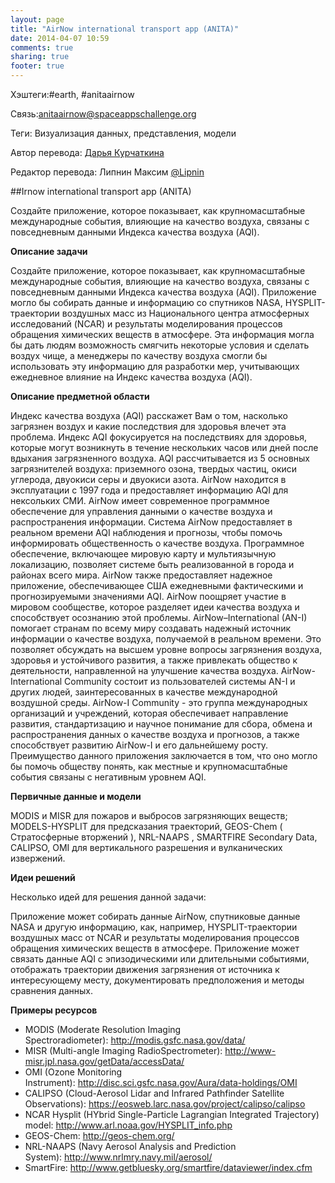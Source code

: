 ```yaml
---
layout: page
title: "AirNow international transport app (ANITA)"
date: 2014-04-07 10:59
comments: true
sharing: true
footer: true
---
```


Хэштеги:#earth, #anitaairnow

Связь:anitaairnow@spaceappschallenge.org

Теги: Визуализация данных, представления, модели

Автор перевода: <a href="http://vk.com/kurchatkinadaria">Дарья Курчаткина</a>

Редактор перевода: Липнин Максим <a href="https://twitter.com/Lipnin">@Lipnin</a>

##Irnow international transport app (ANITA)

Создайте приложение, которое показывает, как крупномасштабные международные события, влияющие на качество воздуха, связаны с повседневным данными Индекса качества воздуха (AQI).

**Описание задачи**

Создайте приложение, которое показывает, как крупномасштабные международные события, влияющие на качество воздуха, связаны с повседневным данными Индекса качества воздуха (AQI). Приложение могло бы собирать данные и информацию со спутников NASA, HYSPLIT-траектории воздушных масс из Национального центра атмосферных исследований (NCAR) и результаты моделирования процессов обращения химических веществ в атмосфере. Эта информация могла бы дать людям возможность смягчить некоторые условия и сделать воздух чище, а менеджеры по качеству воздуха смогли бы использовать эту информацию для разработки мер, учитывающих ежедневное влияние на Индекс качества воздуха (AQI).

**Описание предметной области**

Индекс качества воздуха (AQI) расскажет Вам о том, насколько загрязнен воздух и какие последствия для здоровья влечет эта проблема. Индекс AQI фокусируется на последствиях для здоровья, которые могут возникнуть в течение нескольких часов или дней после вдыхания загрязненного воздуха. AQI рассчитывается из 5 основных загрязнителей воздуха: приземного озона, твердых частиц, окиси углерода, двуокиси серы и двуокиси азота. AirNow находится в эксплуатации с 1997 года и предоставляет информацию AQI для нексольких СМИ.
AirNow имеет современное программное обеспечение для управления данными о качестве воздуха и распространения информации. Система AirNow предоставляет в реальном времени AQI наблюдения и прогнозы, чтобы помочь информировать общественность о качестве воздуха. Программное обеспечение, включающее мировую карту и мультиязычную локализацию, позволяет системе быть реализованной в города и районах всего мира. AirNow также предоставляет надежное приложение, обеспечивающее США ежедневными фактическими и прогнозируемыми значениями AQI.
AirNow поощряет участие в мировом сообществе, которое разделяет идеи качества воздуха и способствует осознанию этой проблемы. AirNow–International (AN-I) помогает странам по всему миру создавать надежный источник информации о качестве воздуха, получаемой в реальном времени. Это позволяет обсуждать на высшем уровне вопросы загрязнения воздуха, здоровья и устойчивого развития, а также привлекать общество к деятельности, направленной на улучшение качества воздуха. AirNow-International Community состоит из пользователей системы AN-I  и других людей, заинтересованных в качестве международной воздушной среды. AirNow-I Community - это группа международных организаций и учреждений, которая обеспечивает направление развития, стандартизацию и научное понимание для сбора, обмена и распространения данных о качестве воздуха и прогнозов, а также способствует развитию AirNow-I и его дальнейшему росту. Преимущество данного приложения заключается в том, что оно могло бы помочь обществу понять, как  местные и крупномасштабные события связаны с негативным уровнем AQI.

**Первичные данные и модели**

MODIS и MISR для пожаров и выбросов загрязняющих веществ; MODELS-HYSPLIT для предсказания траекторий, GEOS-Chem ( Стратосферные вторжений ), NRL-NAAPS , SMARTFIRE Secondary Data,  CALIPSO, OMI для вертикального разрешения и вулканических извержений.

**Идеи решений**

Несколько идей для решения данной задачи:

Приложение может собирать данные AirNow, спутниковые данные NASA и другую информацию, как, например, HYSPLIT-траектории воздушных масс от NCAR и результаты моделирования процессов обращения химических веществ в атмосфере.
Приложение может связать данные AQI с эпизодическими или длительными событиями, отображать траектории движения загрязнения от источника к интересующему месту, документировать предположения и  методы сравнения данных.

**Примеры ресурсов**

* MODIS (Moderate Resolution Imaging Spectroradiometer): http://modis.gsfc.nasa.gov/data/
* MISR (Multi-angle Imaging RadioSpectrometer): http://www-misr.jpl.nasa.gov/getData/accessData/
* OMI (Ozone Monitoring Instrument): http://disc.sci.gsfc.nasa.gov/Aura/data-holdings/OMI
* CALIPSO (Cloud-Aerosol Lidar and Infrared Pathfinder Satellite Observations): https://eosweb.larc.nasa.gov/project/calipso/calipso
* NCAR Hysplit (HYbrid Single-Particle Lagrangian Integrated Trajectory) model: http://www.arl.noaa.gov/HYSPLIT_info.php
* GEOS-Chem: http://geos-chem.org/
* NRL-NAAPS (Navy Aerosol Analysis and Prediction System): http://www.nrlmry.navy.mil/aerosol/
* SmartFire: http://www.getbluesky.org/smartfire/dataviewer/index.cfm

